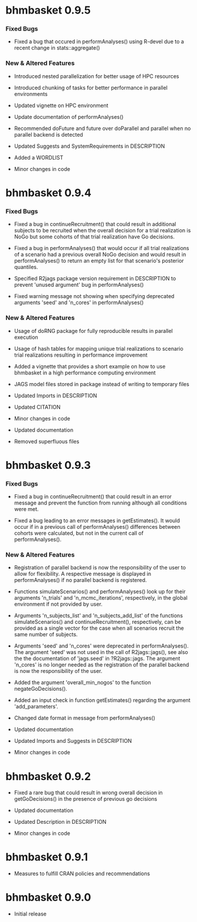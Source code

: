 # bhmbasket 0.9.5

### Fixed Bugs

* Fixed a bug that occured in performAnalyses() using R-devel due to a recent change in stats::aggregate()

### New & Altered Features

* Introduced nested parallelization for better usage of HPC resources

* Introduced chunking of tasks for better performance in parallel environments

* Updated vignette on HPC environment

* Update documentation of performAnalyses()

* Recommended doFuture and future over doParallel and parallel when no parallel backend is detected

* Updated Suggests and SystemRequirements in DESCRIPTION

* Added a WORDLIST

* Minor changes in code

# bhmbasket 0.9.4

### Fixed Bugs

* Fixed a bug in continueRecruitment() that could result in additional subjects to be recruited when the overall decision for a trial realization is NoGo but some cohorts of that trial realization have Go decisions.

* Fixed a bug in performAnalyses() that would occur if all trial realizations of a scenario had a previous overall NoGo decision and would result in performAnalyses() to return an empty list for that scenario's posterior quantiles.

* Specified R2jags package version requirement in DESCRIPTION to prevent 'unused argument' bug in performAnalyses()

* Fixed warning message not showing when specifying deprecated arguments 'seed' and 'n_cores' in performAnalyses() 

### New & Altered Features

* Usage of doRNG package for fully reproducible results in parallel execution

* Usage of hash tables for mapping unique trial realizations to scenario trial realizations resulting in performance improvement

* Added a vignette that provides a short example on how to use bhmbasket in a high performance computing environment

* JAGS model files stored in package instead of writing to temporary files

* Updated Imports in DESCRIPTION

* Updated CITATION

* Minor changes in code

* Updated documentation

* Removed superfluous files

# bhmbasket 0.9.3

### Fixed Bugs

* Fixed a bug in continueRecruitment() that could result in an error message and prevent the function from running although all conditions were met.

* Fixed a bug leading to an error messages in getEstimates(). It would occur if in a previous call of performAnalyses() differences between cohorts were calculated, but not in the current call of performAnalyses().

### New & Altered Features

* Registration of parallel backend is now the responsibility of the user to allow for flexibility. A respective message is displayed in performAnalyses() if no parallel backend is registered.

* Functions simulateScenarios() and performAnalyses() look up for their arguments 'n_trials' and 'n_mcmc_iterations', respectively, in the global environment if not provided by user.

* Arguments 'n_subjects_list' and 'n_subjects_add_list' of the functions simulateScenarios() and continueRecruitment(), respectively, can be provided as a single vector for the case when all scenarios recruit the same number of subjects.

* Arguments 'seed' and 'n_cores' were deprecated in performAnalyses(). The argument 'seed' was not used in the call of R2jags::jags(), see also the the documentation of 'jags.seed' in ?R2jags::jags. The argument 'n_cores' is no longer needed as the registration of the parallel backend is now the responsibility of the user.

* Added the argument 'overall_min_nogos' to the function negateGoDecisions().

* Added an input check in function getEstimates() regarding the argument 'add_parameters'.

* Changed date format in message from performAnalyses()

* Updated documentation

* Updated Imports and Suggests in DESCRIPTION

* Minor changes in code

# bhmbasket 0.9.2

* Fixed a rare bug that could result in wrong overall decision in getGoDecisions() in the presence of previous go decisions

* Updated documentation

* Updated Description in DESCRIPTION

* Minor changes in code

# bhmbasket 0.9.1

* Measures to fulfill CRAN policies and recommendations

# bhmbasket 0.9.0

* Initial release

